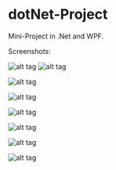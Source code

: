 # dotNet-Project
Mini-Project in .Net and WPF.

Screenshots:

![alt tag](https://s19.postimg.org/6tuu2gc0z/image.png) ![alt tag](https://s19.postimg.org/l1kir3opv/image.png)



![alt tag](https://s19.postimg.org/qe9d58cmb/image.png)

![alt tag](https://s19.postimg.org/7zyu190bn/image.png)

![alt tag](https://s19.postimg.org/tawe5iig3/image.png)

![alt tag](https://s19.postimg.org/6nh4zd2w3/image.png)

![alt tag](https://s19.postimg.org/v598n95gj/image.png)

![alt tag](https://s19.postimg.org/og2p78k4j/image.png)




<!--https://postimg.org/gallery/2gjvibdkw/b41626ac/-->
